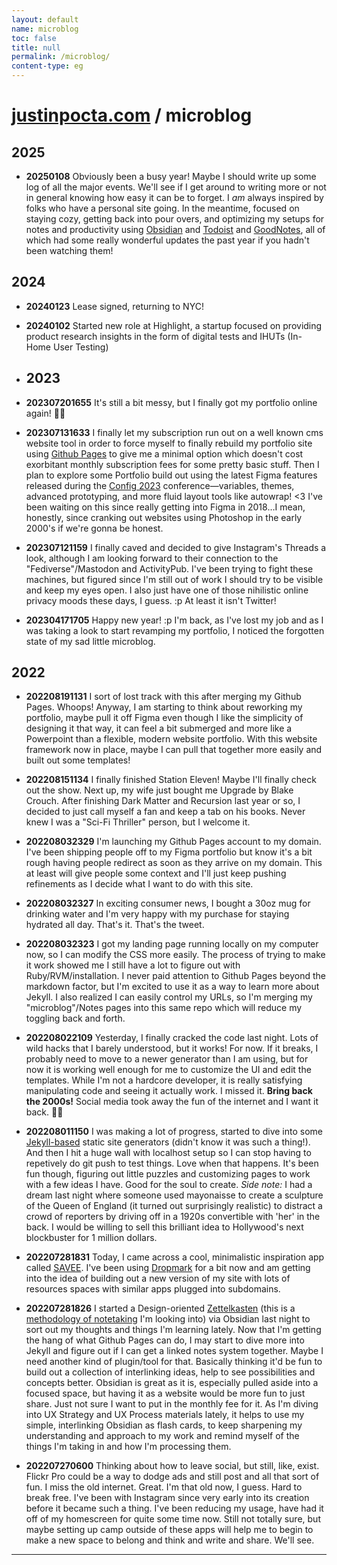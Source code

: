 ```yaml
---
layout: default
name: microblog
toc: false
title: null
permalink: /microblog/
content-type: eg
---
```


<meta name="format-detection" content="telephone=no" />

# [justinpocta.com](https://justinpocta.com) / microblog

## 2025

- **20250108** Obviously been a busy year! Maybe I should write up some log of all the major events. We'll see if I get around to writing more or not in general knowing how easy it can be to forget. I *am* always inspired by folks who have a personal site going. In the meantime, focused on staying cozy, getting back into pour overs, and optimizing my setups for notes and productivity using [Obsidian](https://obsidian.md) and [Todoist](https://todoist.com) and [GoodNotes](https://goodnotes.com), all of which had some really wonderful updates the past year if you hadn't been watching them!

## 2024

- **20240123** Lease signed, returning to NYC!

- **20240102** Started new role at Highlight, a startup focused on providing product research insights in the form of digital tests and IHUTs (In-Home User Testing)

- ## 2023

- **202307201655** It's still a bit messy, but I finally got my portfolio online again! 👋🤓

- **202307131633** I finally let my subscription run out on a well known cms website tool in order to force myself to finally rebuild my portfolio site using [Github Pages](http://pages.github.com) to give me a minimal option which doesn't cost exorbitant monthly subscription fees for some pretty basic stuff. Then I plan to explore some Portfolio build out using the latest Figma features released during the [Config 2023](http://config.figma.com) conference—variables, themes, advanced prototyping, and more fluid layout tools like autowrap! <3 I've been waiting on this since really getting into Figma in 2018…I mean, honestly, since cranking out websites using Photoshop in the early 2000's if we're gonna be honest.

- **202307121159** I finally caved and decided to give Instagram's Threads a look, although I am looking forward to their connection to the "Fediverse"/Mastodon and ActivityPub. I've been trying to fight these machines, but figured since I'm still out of work I should try to be visible and keep my eyes open. I also just have one of those nihilistic online privacy moods these days, I guess. :p At least it isn't Twitter!

- **202304171705** Happy new year! :p I'm back, as I've lost my job and as I was taking a look to start revamping my portfolio, I noticed the forgotten state of my sad little microblog.

## 2022

- **202208191131** I sort of lost track with this after merging my Github Pages. Whoops! Anyway, I am starting to think about reworking my portfolio, maybe pull it off Figma even though I like the simplicity of designing it that way, it can feel a bit submerged and more like a Powerpoint than a flexible, modern website portfolio. With this website framework now in place, maybe I can pull that together more easily and built out some templates!

- **202208151134** I finally finished Station Eleven! Maybe I'll finally check out the show. Next up, my wife just bought me Upgrade by Blake Crouch. After finishing Dark Matter and Recursion last year or so, I decided to just call myself a fan and keep a tab on his books. Never knew I was a "Sci-Fi Thriller" person, but I welcome it.

- **202208032329** I'm launching my Github Pages account to my domain. I've been shipping people off to my Figma portfolio but know it's a bit rough having people redirect as soon as they arrive on my domain. This at least will give people some context and I'll just keep pushing refinements as I decide what I want to do with this site.

 - **202208032327** In exciting consumer news, I bought a 30oz mug for drinking water and I'm very happy with my purchase for staying hydrated all day. That's it. That's the tweet.

- **202208032323** I got my landing page running locally on my computer now, so I can modify the CSS more easily. The process of trying to make it work showed me I still have a lot to figure out with Ruby/RVM/installation. I never paid attention to Github Pages beyond the markdown factor, but I'm excited to use it as a way to learn more about Jekyll. I also realized I can easily control my URLs, so I'm merging my "microblog"/Notes pages into this same repo which will reduce my toggling back and forth. 

- **202208022109** Yesterday, I finally cracked the code last night. Lots of wild hacks that I barely understood, but it works! For now. If it breaks, I probably need to move to a newer generator than I am using, but for now it is working well enough for me to customize the UI and edit the templates. While I'm not a hardcore developer, it is really satisfying manipulating code and seeing it actually work. I missed it. **Bring back the 2000s!** Social media took away the fun of the internet and I want it back. 🏄‍♂️

- **202208011150** I was making a lot of progress, started to dive into some [Jekyll-based](https://nextjs.org) static site generators (didn't know it was such a thing!). And then I hit a huge wall with localhost setup so I can stop having to repetively do git push to test things. Love when that happens. It's been fun though, figuring out little puzzles and customizing pages to work with a few ideas I have. Good for the soul to create. _Side note:_ I had a dream last night where someone used mayonaisse to create a sculpture of the Queen of England (it turned out surprisingly realistic) to distract a crowd of reporters by driving off in a 1920s convertible with 'her' in the back. I would be willing to sell this brilliant idea to Hollywood's next blockbuster for 1 million dollars.

- **202207281831** Today, I came across a cool, minimalistic inspiration app called [SAVEE](https://savee.it). I've been using [Dropmark](https://justinpocta.dropmark.com) for a bit now and am getting into the idea of building out a new version of my site with lots of resources spaces with similar apps plugged into subdomains.

- **202207281826** I started a Design-oriented [Zettelkasten](http://zettelkasten.justinpocta.com) (this is a [methodology of notetaking](http://zettelkasten.de) I'm looking into) via Obsidian last night to sort out my thoughts and things I'm learning lately. Now that I'm getting the hang of what Github Pages can do, I may start to dive more into Jekyll and figure out if I can get a linked notes system together. Maybe I need another kind of plugin/tool for that. Basically thinking it'd be fun to build out a collection of interlinking ideas, help to see possibilities and concepts better. Obsidian is great as it is, especially pulled aside into a focused space, but having it as a website would be more fun to just share. Just not sure I want to put in the monthly fee for it. As I'm diving into UX Strategy and UX Process materials lately, it helps to use my simple, interlinking Obsidian as flash cards, to keep sharpening my understanding and approach to my work and remind myself of the things I'm taking in and how I'm processing them.

- **202207270600** Thinking about how to leave social, but still, like, exist. Flickr Pro could be a way to dodge ads and still post and all that sort of fun. I miss the old internet. Great. I'm that old now, I guess. Hard to break free. I've been with Instagram since very early into its creation before it became such a thing. I've been reducing my usage, have had it off of my homescreen for quite some time now. Still not totally sure, but maybe setting up camp outside of these apps will help me to begin to make a new space to belong and think and write and share. We'll see.


***
